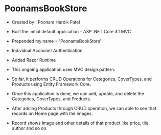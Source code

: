 # PoonamsBookStore

- Created by : Poonam Hardik Patel

- Built the initial default application - ASP .NET Core 3.1 MVC
- Prepended my name = 'PoonamsBookStore'
- Individual Accounnt Authentication
- Added Razor Runtime 

- This ongoing application uses MVC design pattern. 
- So far, it performs CRUD Operations for Categories, CoverTypes, and Products using Entity Framework Core. 
- Once this application is done, we can add, update, and delete the Categories, CoverTypes, and Products. 
- After adding Products through CRUD operation, we can able to see that records on Home page with the images.
- Record shows Image and other details of that product like price, tile, author and so on.
